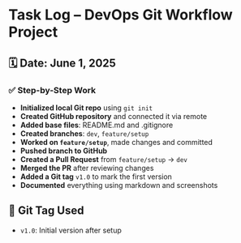 # Task Log – DevOps Git Workflow Project

## 🗓️ Date: June 1, 2025

### ✅ Step-by-Step Work

- **Initialized local Git repo** using `git init`
- **Created GitHub repository** and connected it via remote
- **Added base files**: README.md and .gitignore
- **Created branches**: `dev`, `feature/setup`
- **Worked on `feature/setup`**, made changes and committed
- **Pushed branch to GitHub**
- **Created a Pull Request** from `feature/setup` → `dev`
- **Merged the PR** after reviewing changes
- **Added a Git tag** `v1.0` to mark the first version
- **Documented** everything using markdown and screenshots

## 🔖 Git Tag Used
- `v1.0`: Initial version after setup
